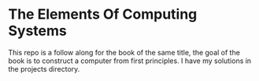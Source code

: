 # The Elements Of Computing Systems
This repo is a follow along for the book of the same title, the goal of the book is to construct a computer from first principles. I have my solutions in the projects directory. 